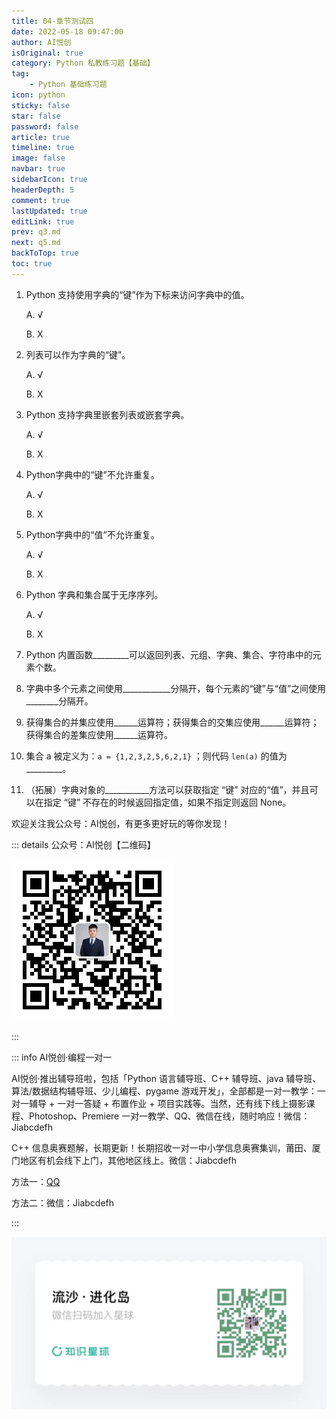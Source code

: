 ```yaml
---
title: 04-章节测试四
date: 2022-05-18 09:47:00
author: AI悦创
isOriginal: true
category: Python 私教练习题【基础】
tag:
    - Python 基础练习题
icon: python
sticky: false
star: false
password: false
article: true
timeline: true
image: false
navbar: true
sidebarIcon: true
headerDepth: 5
comment: true
lastUpdated: true
editLink: true
prev: q3.md
next: q5.md
backToTop: true
toc: true
---
```


1. Python 支持使用字典的“键”作为下标来访问字典中的值。 

    A. √ 

    B. X

2. 列表可以作为字典的“键”。 

    A. √ 

    B. X

3. Python 支持字典里嵌套列表或嵌套字典。 

    A. √ 

    B. X

4. Python字典中的“键”不允许重复。 

    A. √ 

    B. X

5. Python字典中的“值”不允许重复。 

    A. √ 

    B. X

6. Python 字典和集合属于无序序列。 

    A. √ 

    B. X

7. Python 内置函数\_\_\_\_\_\_\_\_\_可以返回列表、元组、字典、集合、字符串中的元素个数。

8. 字典中多个元素之间使用\_\_\_\_\_\_\_\_\_\_\_\_分隔开，每个元素的“键”与“值”之间使用\_\_\_\_\_\_\_\_分隔开。

9. 获得集合的并集应使用\_\_\_\_\_\_运算符；获得集合的交集应使用\_\_\_\_\_\_运算符；获得集合的差集应使用\_\_\_\_\_\_运算符。

10. 集合 a 被定义为：`a = {1,2,3,2,5,6,2,1}` ；则代码 `len(a)` 的值为\_\_\_\_\_\_\_\_\_。

11. （拓展）字典对象的\_\_\_\_\_\_\_\_\_\_\_方法可以获取指定 “键” 对应的“值”，并且可以在指定 “键” 不存在的时候返回指定值，如果不指定则返回 None。

欢迎关注我公众号：AI悦创，有更多更好玩的等你发现！

::: details 公众号：AI悦创【二维码】

![](/gzh.jpg)

:::

::: info AI悦创·编程一对一

AI悦创·推出辅导班啦，包括「Python 语言辅导班、C++ 辅导班、java 辅导班、算法/数据结构辅导班、少儿编程、pygame 游戏开发」，全部都是一对一教学：一对一辅导 + 一对一答疑 + 布置作业 + 项目实践等。当然，还有线下线上摄影课程、Photoshop、Premiere 一对一教学、QQ、微信在线，随时响应！微信：Jiabcdefh

C++ 信息奥赛题解，长期更新！长期招收一对一中小学信息奥赛集训，莆田、厦门地区有机会线下上门，其他地区线上。微信：Jiabcdefh

方法一：[QQ](http://wpa.qq.com/msgrd?v=3&uin=1432803776&site=qq&menu=yes)

方法二：微信：Jiabcdefh

:::

![](/zsxq.jpg)
